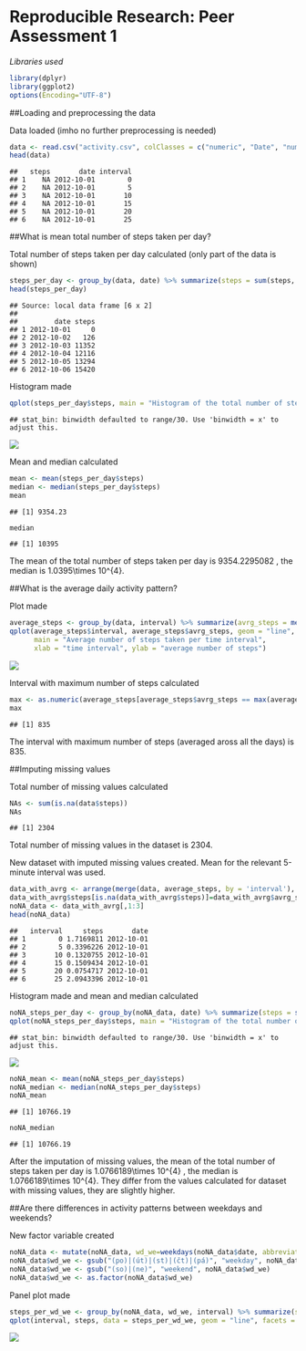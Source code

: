 # Reproducible Research: Peer Assessment 1

*Libraries used*

```r
library(dplyr)
library(ggplot2)
options(Encoding="UTF-8")
```

##Loading and preprocessing the data

Data loaded (imho no further preprocessing is needed)

```r
data <- read.csv("activity.csv", colClasses = c("numeric", "Date", "numeric"))
head(data)
```

```
##   steps       date interval
## 1    NA 2012-10-01        0
## 2    NA 2012-10-01        5
## 3    NA 2012-10-01       10
## 4    NA 2012-10-01       15
## 5    NA 2012-10-01       20
## 6    NA 2012-10-01       25
```

##What is mean total number of steps taken per day?

Total number of steps taken per day calculated (only part of the data is shown)

```r
steps_per_day <- group_by(data, date) %>% summarize(steps = sum(steps, na.rm=TRUE))
head(steps_per_day)
```

```
## Source: local data frame [6 x 2]
## 
##         date steps
## 1 2012-10-01     0
## 2 2012-10-02   126
## 3 2012-10-03 11352
## 4 2012-10-04 12116
## 5 2012-10-05 13294
## 6 2012-10-06 15420
```

Histogram made

```r
qplot(steps_per_day$steps, main = "Histogram of the total number of steps taken each day", xlab = "steps per day")
```

```
## stat_bin: binwidth defaulted to range/30. Use 'binwidth = x' to adjust this.
```

![](PA1_template_files/figure-html/unnamed-chunk-4-1.png) 

Mean and median calculated

```r
mean <- mean(steps_per_day$steps)
median <- median(steps_per_day$steps)
mean
```

```
## [1] 9354.23
```

```r
median
```

```
## [1] 10395
```
The mean of the total number of steps taken per day is 9354.2295082 , the median is 1.0395\times 10^{4}.

##What is the average daily activity pattern?

Plot made

```r
average_steps <- group_by(data, interval) %>% summarize(avrg_steps = mean(steps, na.rm=TRUE))
qplot(average_steps$interval, average_steps$avrg_steps, geom = "line", 
      main = "Average number of steps taken per time interval", 
      xlab = "time interval", ylab = "average number of steps")
```

![](PA1_template_files/figure-html/unnamed-chunk-6-1.png) 

Interval with maximum number of steps calculated

```r
max <- as.numeric(average_steps[average_steps$avrg_steps == max(average_steps$avrg_steps),1])
max
```

```
## [1] 835
```
The interval with maximum number of steps (averaged aross all the days) is 835.

##Imputing missing values

Total number of missing values calculated

```r
NAs <- sum(is.na(data$steps))
NAs
```

```
## [1] 2304
```
Total number of missing values in the dataset is 2304.

New dataset with imputed missing values created. Mean for the relevant 5-minute interval was used.

```r
data_with_avrg <- arrange(merge(data, average_steps, by = 'interval'), date, interval)
data_with_avrg$steps[is.na(data_with_avrg$steps)]=data_with_avrg$avrg_steps[is.na(data_with_avrg$steps)]
noNA_data <- data_with_avrg[,1:3]
head(noNA_data)
```

```
##   interval     steps       date
## 1        0 1.7169811 2012-10-01
## 2        5 0.3396226 2012-10-01
## 3       10 0.1320755 2012-10-01
## 4       15 0.1509434 2012-10-01
## 5       20 0.0754717 2012-10-01
## 6       25 2.0943396 2012-10-01
```

Histogram made and mean and median calculated

```r
noNA_steps_per_day <- group_by(noNA_data, date) %>% summarize(steps = sum(steps, na.rm=TRUE)) 
qplot(noNA_steps_per_day$steps, main = "Histogram of the total number of steps taken each day", xlab = "steps per day")
```

```
## stat_bin: binwidth defaulted to range/30. Use 'binwidth = x' to adjust this.
```

![](PA1_template_files/figure-html/unnamed-chunk-10-1.png) 

```r
noNA_mean <- mean(noNA_steps_per_day$steps)
noNA_median <- median(noNA_steps_per_day$steps)
noNA_mean
```

```
## [1] 10766.19
```

```r
noNA_median
```

```
## [1] 10766.19
```
After the imputation of missing values, the mean of the total number of steps taken per day is 1.0766189\times 10^{4} , the median is 1.0766189\times 10^{4}. They differ from the values calculated for dataset with missing values, they are slightly higher.

##Are there differences in activity patterns between weekdays and weekends?

New factor variable created

```r
noNA_data <- mutate(noNA_data, wd_we=weekdays(noNA_data$date, abbreviate = TRUE))
noNA_data$wd_we <- gsub("(po)|(út)|(st)|(čt)|(pá)", "weekday", noNA_data$wd_we)
noNA_data$wd_we <- gsub("(so)|(ne)", "weekend", noNA_data$wd_we)
noNA_data$wd_we <- as.factor(noNA_data$wd_we)
```

Panel plot made

```r
steps_per_wd_we <- group_by(noNA_data, wd_we, interval) %>% summarize(steps = mean(steps)) 
qplot(interval, steps, data = steps_per_wd_we, geom = "line", facets = wd_we~.)
```

![](PA1_template_files/figure-html/unnamed-chunk-12-1.png) 
